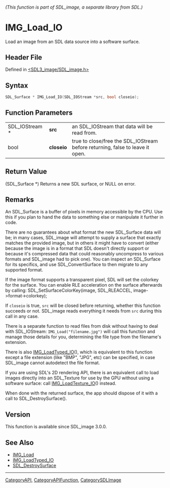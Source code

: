 ###### (This function is part of SDL_image, a separate library from SDL.)
# IMG_Load_IO

Load an image from an SDL data source into a software surface.

## Header File

Defined in [<SDL3_image/SDL_image.h>](https://github.com/libsdl-org/SDL_image/blob/main/include/SDL3_image/SDL_image.h)

## Syntax

```c
SDL_Surface * IMG_Load_IO(SDL_IOStream *src, bool closeio);
```

## Function Parameters

|                |             |                                                                               |
| -------------- | ----------- | ----------------------------------------------------------------------------- |
| SDL_IOStream * | **src**     | an SDL_IOStream that data will be read from.                                  |
| bool           | **closeio** | true to close/free the SDL_IOStream before returning, false to leave it open. |

## Return Value

(SDL_Surface *) Returns a new SDL surface, or NULL on error.

## Remarks

An SDL_Surface is a buffer of pixels in memory accessible by the CPU. Use
this if you plan to hand the data to something else or manipulate it
further in code.

There are no guarantees about what format the new SDL_Surface data will be;
in many cases, SDL_image will attempt to supply a surface that exactly
matches the provided image, but in others it might have to convert (either
because the image is in a format that SDL doesn't directly support or
because it's compressed data that could reasonably uncompress to various
formats and SDL_image had to pick one). You can inspect an SDL_Surface for
its specifics, and use SDL_ConvertSurface to then migrate to any supported
format.

If the image format supports a transparent pixel, SDL will set the colorkey
for the surface. You can enable RLE acceleration on the surface afterwards
by calling: SDL_SetSurfaceColorKey(image, SDL_RLEACCEL,
image->format->colorkey);

If `closeio` is true, `src` will be closed before returning, whether this
function succeeds or not. SDL_image reads everything it needs from `src`
during this call in any case.

There is a separate function to read files from disk without having to deal
with SDL_IOStream: `IMG_Load("filename.jpg")` will call this function and
manage those details for you, determining the file type from the filename's
extension.

There is also [IMG_LoadTyped_IO](IMG_LoadTyped_IO)(), which is equivalent
to this function except a file extension (like "BMP", "JPG", etc) can be
specified, in case SDL_image cannot autodetect the file format.

If you are using SDL's 2D rendering API, there is an equivalent call to
load images directly into an SDL_Texture for use by the GPU without using a
software surface: call [IMG_LoadTexture_IO](IMG_LoadTexture_IO)() instead.

When done with the returned surface, the app should dispose of it with a
call to SDL_DestroySurface().

## Version

This function is available since SDL_image 3.0.0.

## See Also

- [IMG_Load](IMG_Load)
- [IMG_LoadTyped_IO](IMG_LoadTyped_IO)
- [SDL_DestroySurface](SDL_DestroySurface)

----
[CategoryAPI](CategoryAPI), [CategoryAPIFunction](CategoryAPIFunction), [CategorySDLImage](CategorySDLImage)

